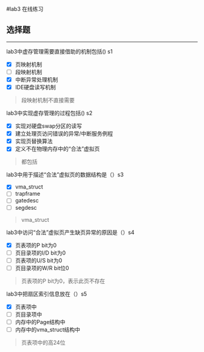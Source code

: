 #lab3 在线练习
## 选择题

---

lab3中虚存管理需要直接借助的机制包括()  s1

- [x] 页映射机制
- [ ] 段映射机制
- [x] 中断异常处理机制
- [x] IDE硬盘读写机制

> 段映射机制不直接需要


lab3中实现虚存管理的过程包括() s2

- [x] 实现对硬盘swap分区的读写
- [x] 建立处理页访问错误的异常/中断服务例程
- [x] 实现页替换算法
- [x] 定义不在物理内存中的“合法”虚拟页

> 都包括


lab3中用于描述“合法”虚拟页的数据结构是（）s3

- [x] vma_struct 
- [ ] trapframe
- [ ] gatedesc
- [ ] segdesc

> vma_struct

lab3中访问“合法”虚拟页产生缺页异常的原因是（）s4

- [x] 页表项的P bit为0
- [ ] 页目录项的I/D bit为0
- [ ] 页表项的U/S bit为0
- [ ] 页目录项的W/R bit位0

> 页表项的P bit为0，表示此页不存在

lab3中把扇区索引信息放在（）s5

- [x] 页表项中
- [ ] 页目录项中
- [ ] 内存中的Page结构中
- [ ] 内存中的vma_struct结构中

> 页表项中的高24位

